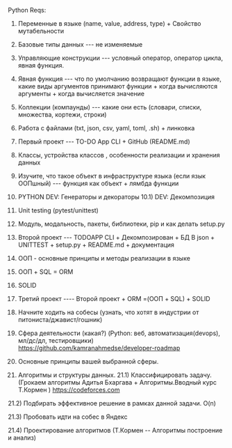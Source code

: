 Python Reqs:

1) Переменные в языке (name, value, address, type) + Свойство мутабельности
2) Базовые типы данных --- не изменяемые 
3) Управляющие конструкции --- условный оператор, оператор цикла, явная функция.
4) Явная функция --- что по умолчанию возвращают функции в языке, какие виды аргументов принимают функции + 
когда вычисляются аргументы + когда вычисляется значение
5) Коллекции (компаунды) --- какие они есть (словари, списки, множества, кортежи, строки)


6) Работа с файлами (txt, json, csv, yaml, toml, .sh) + линковка
7) Первый проект --- TO-DO App CLI + GitHub (README.md)

8) Классы, устройства классов , особенности реализации и хранения данных
9) Изучите, что такое объект в инфраструктуре языка (если язык ООПшный) --- функция как объект + лямбда функции
10) PYTHON DEV: Генераторы и декораторы
10.1) DEV: Декомпозиция
11) Unit testing (pytest/unittest)
12) Модуль, модальность, пакеты, библиотеки, pip и как делать setup.py


13) Второй проект --- TODOAPP CLI + Декомпозирован + БД В json + UNITTEST + setup.py + README.md + документация


14) ООП  - основные принципы и методы реализации в языке
15) ООП + SQL = ORM
16) SOLID 
17) Третий проект ---- Второй проект + ORM =(ООП + SQL) + SOLID
18) Начните ходить на собесы (узнать, что хотят в индустрии от питониста/джавист/гошник)

19) Сфера деятельности (какая?) (Python: веб, автоматизация(devops), мл/дс/дл, тестировщики)
https://github.com/kamranahmedse/developer-roadmap



20) Основные принципы вашей выбранной сферы. 

21) Алгоритмы и структуры данных.
21.1) Классифицировать задачу. (Грокаем алгоритмы  Адитья Бхаргава + Алгоритмы.Вводный курс Т.Кормен )
https://codeforces.com

21.2) Подбирать эффективное решение в рамках данной задачи. O(n)

21.3) Пробовать идти на собес в Яндекс

21.4) Проектирование алгоритмов (Т.Кормен -- Алгоритмы построение и анализ)
